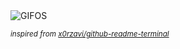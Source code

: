 <div align="justify">
<picture>
    <source media="(prefers-color-scheme: dark)" srcset="https://i.ibb.co/3kXV6c7/output-gif.gif">
    <source media="(prefers-color-scheme: light)" srcset="https://i.ibb.co/3kXV6c7/output-gif.gif">
    <img alt="GIFOS" src="https://i.ibb.co/3kXV6c7/output-gif.gif">
</picture>

<sub><i>inspired from [x0rzavi/github-readme-terminal](https://github.com/x0rzavi/github-readme-terminal)</i></sub>

</div>

<!-- Image deletion URL: https://ibb.co/Yb9Jnh3/eaf29030b7d6b1f4ad7c3d55d6ca74e7 -->